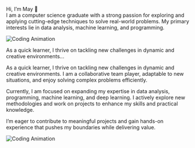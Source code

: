 Hi, I’m May  👋  
I am a computer science graduate with a strong passion for exploring and applying cutting-edge techniques to solve real-world problems. My primary interests lie in data analysis, machine learning, and programming.

![Coding Animation](https://media4.giphy.com/media/v1.Y2lkPTc5MGI3NjExZ20yZmNtdTR0YWV4MzFvcXllOWg5YTg2ZTkydmNpYTFzbnB3MTI3eCZlcD12MV9pbnRlcm5hbF9naWZfYnlfaWQmY3Q9Zw/VTtANKl0beDFQRLDTh/giphy.gif)

As a quick learner, I thrive on tackling new challenges in dynamic and creative environments...


As a quick learner, I thrive on tackling new challenges in dynamic and creative environments. I am a collaborative team player, adaptable to new situations, and enjoy solving complex problems efficiently.

Currently, I am focused on expanding my expertise in data analysis, programming, machine learning, and deep learning. I actively explore new methodologies and work on projects to enhance my skills and practical knowledge.

I’m eager to contribute to meaningful projects and gain hands-on experience that pushes my boundaries while delivering value.

![Coding Animation](https://media2.giphy.com/media/v1.Y2lkPTc5MGI3NjExbmR5N2Y0OG05bmZyejA4enNvc3RmY25vc2JxYmphem5tbDB5cXhmcyZlcD12MV9pbnRlcm5hbF9naWZfYnlfaWQmY3Q9Zw/LMcB8XospGZO8UQq87/giphy.gif)

<!---
May-NweThiri/May-NweThiri is a ✨ special ✨ repository because its `README.md` (this file) appears on your GitHub profile.
You can click the Preview link to take a look at your changes.
--->
